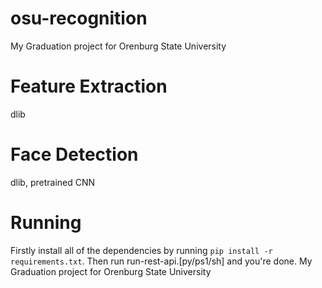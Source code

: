 # osu-recognition
My Graduation project for Orenburg State University


# Feature Extraction
dlib

# Face Detection
dlib, pretrained CNN


# Running
Firstly install all of the dependencies by running `pip install -r requirements.txt`. 
Then run run-rest-api.\[py/ps1/sh\] and you're done.
My Graduation project for Orenburg State University
